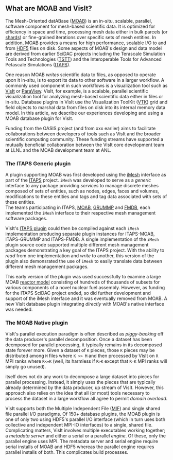 ## What are MOAB and VisIt?
The Mesh-Oriented datABase ([MOAB](https://sigma.mcs.anl.gov/moab-library/)) is an in-situ, scalable, parallel, software component for mesh-based scientific data.
It is optimized for efficiency in space and time, processing mesh data either in bulk parcels (or [shards](https://en.wikipedia.org/wiki/Shard_(database_architecture))) or fine-grained iterations over specific sets of mesh entities.
In addition, MOAB provides a means for high performance, scalable I/O to and from [HDF5](https://support.hdfgroup.org/documentation/hdf5/latest/) files on disk.
Some aspects of MOAB's design and data model are derived from earlier SciDAC projects including the Terascale Simulation Tools and Technologies ([TSTT](https://www.researchgate.net/publication/259197545_The_TSTTM_Interface)) and the Interoperable Tools for Advanced Petascale Simulations ([ITAPS](https://www.osti.gov/biblio/971531/)).

One reason MOAB *writes* scientific data to files, as opposed to operate upon it in-situ, is to export its data to other software in a larger workflow.
A commonly used component in such workflows is a visualization tool such as [VisIt](https://visit.llnl.gov) or [ParaView](https://www.paraview.org).
VisIt, for example, is a scalable, parallel scientific visualization tool for analyzing mesh-based scientific data either in files or in-situ.
Database plugins in VisIt use the Visualization ToolKit ([VTK](https://vtk.org)) grid and field objects to marshal data from files on disk into its internal memory data model.
In this article, we describe our experiences developing and using a MOAB database plugin for VisIt.

Funding from the OASIS project (and from xxx earlier) aims to facilitate collaborations between developers of tools such as VisIt and the broader scientific computing community.
These funding streams have supported a mutually beneficial collaboration between the VisIt core development team at LLNL and the MOAB development team at ANL.

### The ITAPS Generic plugin

A plugin supporting MOAB was first developed using the [iMesh](https://markcmiller86.github.io/ITAPS/software/iMesh_html/i_mesh_8h.html) interface as part of the [ITAPS](https://markcmiller86.github.io/ITAPS/) project.
`iMesh` was developed to serve as a *generic* interface to any package providing *services* to manage discrete meshes composed of sets of entities, such as nodes, edges, faces and volumes, modifications to these entities and tags and tag data associated with sets of these entities.	
The teams participating in ITAPS, [MOAB](https://sigma.mcs.anl.gov/moab-library/), [GRUMMP](https://www.researchgate.net/publication/254313656_GRUMMP_User's_Guide) and [FMDB](https://scorec.rpi.edu/FMDB/), each implemented the `iMesh` interface to their respective mesh management software packages.

VisIt's [ITAPS plugin](https://github.com/visit-dav/visit/blob/2.10RC/src/databases/ITAPS_C/avtITAPS_CFileFormat.C) could then be compiled against each `iMesh` implementation producing separate plugin instances for ITAPS-MOAB, ITAPS-GRUMMP and ITAPS-FMDB.
A single implementation of the `iMesh` plugin source code supported multiple different mesh management packages demonstrating a key goal of the ITAPS project.
With the ability to *read* from one implementation and *write* to another, this version of the plugin also demonsrated the use of `iMesh` to easily translate data between different mesh management packages.

This early version of the plugin was used successfully to examine a large MOAB [reactor model](https://publications.anl.gov/anlpubs/2013/10/76766.pdf#page=12) consisting of hundreds of thousands of subsets for various components of a novel nuclear fuel assembly.
However, as funding for the ITAPS SciDAC project ended, so did further development and support of the iMesh interface and it was eventually removed from MOAB.
A new VisIt database plugin integrating *directly* with MOAB's native interface was needed.

### The MOAB Native plugin

VisIt's parallel execution paradigm is often described as *piggy-backing* off the data producer's parallel decomposition.
Once a dataset has been decmposed for parallel processing, it typically remains in its decomposed state forever more.
Given a dataset of `K` pieces, those `K` pieces may be distributed among `M` files where `K >> M` and then processed by VisIt on `R` MPI ranks where `R<=K` (well, its harmless if `R>K` except that `R-K` MPI ranks will simply go unused).

itself does not do any work to decompose a large dataset into pieces for parallel processing.
Instead, it simply uses the pieces that are typically already determined by the data producer, up stream of VisIt.
However, this approach also relies on the idea that all (or most) tools necessary to process the dataset in a large workflow all agree to permit *domain overload*.


VisIt supports both the Multiple Independent File ([MIF](https://www.hdfgroup.org/2017/03/21/mif-parallel-io-with-hdf5/)) and single shared file parallel I/O paradigms.
Of 150+ database plugins, the MOAB plugin is one of only two using HDF5's parallel I/O interface (which in turn uses both collective and independent MPI-IO interfaces) to a single, shared file.
Complicating matters, VisIt involves multiple executables working together; a *metadata server* and either a serial or a parallel *engine*.
Of these, only the parallel engine uses MPI.
The metadata server and serial engine require serial installs of MOAB and HDF5 whereas the parallel engine requires parallel installs of both.
This complicates build processes.











